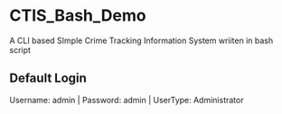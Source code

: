 # CTIS_Bash_Demo
A CLI based SImple Crime Tracking Information System wriiten in bash script

Default Login
--------------

Username: admin | Password: admin | UserType: Administrator
